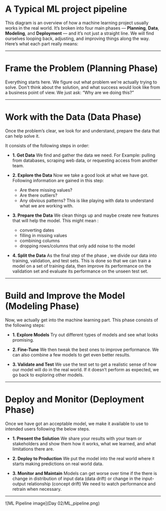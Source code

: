 # A Typical ML project pipeline

This diagram is an overview of how a machine learning project usually works in the real world. 
It’s broken into four main phases — **Planning**, **Data**, **Modeling**, and **Deployment** — and it’s not just a straight line. We will find ourselves looping back, adjusting, and improving things along the way. Here’s what each part really means:

---

# **Frame the Problem (Planning Phase)**

Everything starts here. 
We figure out what problem we're actually trying to solve.
Don't think about the solution, and what success would look like from a business point of view.
We just ask: “Why are we doing this?”

---

# **Work with the Data (Data Phase)**

Once the problem’s clear, we look for and understand, prepare the data that can help solve it.

It consists of the following steps in order:

* **1. Get Data** 
We find and gather the data we need.
For Example: pulling from databases, scraping web data, or requesting access from another team.

* **2. Explore the Data** 
Now we take a good look at what we have got. 
Following information are gained in this step:
    - Are there missing values? 
    - Are there outliers? 
    - Any obvious patterns? 
This is like playing with data to understand what we are working with.

* **3. Prepare the Data**
We clean things up and maybe create new features that will help the model. 
This might mean :
    - converting dates 
    - filling in missing values 
    - combining columns
    - dropping rows/columns that only add noise to the model

* **4. Split the Data** 
As the final step of the phase , we divide our data into training, validation, and test sets.
This is done so that we can train a model on a set of training data, then improve its performance on the validation set and evaluate its performance on the unseen test set.

---

# **Build and Improve the Model (Modeling Phase)**

Now, we actually get into the machine learning part.
This phase consists of the following steps:

* **1. Explore Models** 
Try out different types of models and see what looks promising.

* **2. Fine-Tune** 
We then tweak the best ones to improve performance. 
We can also combine a few models to get even better results.

* **3. Validate and Test** 
We use the test set to get a realistic sense of how our model will do in the real world. 
If it doesn’t perform as expected, we go back to exploring other models.

---

# **Deploy and Monitor (Deployment Phase)**

Once we have got an acceptable model, we make it available to use to intended users following the below steps.

* **1. Present the Solution** 
We share your results with your team or stakeholders and show them how it works, what we learned, and what limitations there are.

* **2. Deploy to Production** 
We put the model into the real world where it starts making predictions on real world data.

* **3. Monitor and Maintain**
Models can get worse over time if the there is change in distribution of input data (data drift) or change in the input-output relationship (concept drift)
We need to watch performance and retrain when necessary.

---

![ML Pipeline image](Day 02/ML_pipeline.png)